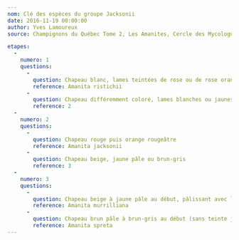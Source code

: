 ```yaml
---
nom: Clé des espèces du groupe Jacksonii
date: 2016-11-19 00:00:00
author: Yves Lamoureux
source: Champignons du Québec Tome 2, Les Amanites, Cercle des Mycologues de Montréal, 2006, 109 p. + 52 figures

etapes:
  -
    numero: 1
    questions:
      -
        question: Chapeau blanc, lames teintées de rose ou de rose orangé
        reference: Amanita ristichii
      -
        question: Chapeau différemment coloré, lames blanches ou jaunes
        reference: 2
  -
    numero: 2
    questions:
      -
        question: Chapeau rouge puis orange rougeâtre
        reference: Amanita jacksonii
      -
        question: Chapeau beige, jaune pâle ou brun-gris
        reference: 3
  -
    numero: 3
    questions:
      -
        question: Chapeau beige à jaune pâle au début, pâlissant avec l'âge, volve souvent 20-50 mm de hauteur, spores 7-10,5 µm de largeur
        reference: Amanita murrilliana
      -
        question: Chapeau brun pâle à brun-gris au début (sans teinte jaune), pâlissant souvent avec l'âge, volve plus discrète, souvent 10-30 mm de hauteur, spores 6-7 µm de largeur
        reference: Amanita spreta
---
```

